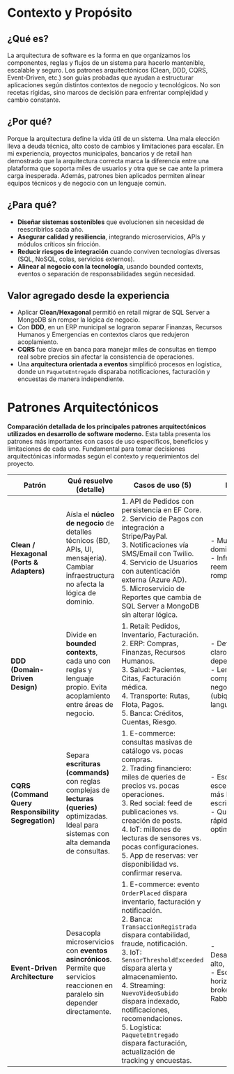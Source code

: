 # Contexto y Propósito

## ¿Qué es?
La arquitectura de software es la forma en que organizamos los componentes, reglas y flujos de un sistema para hacerlo mantenible, escalable y seguro. Los patrones arquitectónicos (Clean, DDD, CQRS, Event-Driven, etc.) son guías probadas que ayudan a estructurar aplicaciones según distintos contextos de negocio y tecnológicos. No son recetas rígidas, sino marcos de decisión para enfrentar complejidad y cambio constante.

## ¿Por qué?
Porque la arquitectura define la vida útil de un sistema. Una mala elección lleva a deuda técnica, alto costo de cambios y limitaciones para escalar. En mi experiencia, proyectos municipales, bancarios y de retail han demostrado que la arquitectura correcta marca la diferencia entre una plataforma que soporta miles de usuarios y otra que se cae ante la primera carga inesperada. Además, patrones bien aplicados permiten alinear equipos técnicos y de negocio con un lenguaje común.

## ¿Para qué?
- **Diseñar sistemas sostenibles** que evolucionen sin necesidad de reescribirlos cada año.  
- **Asegurar calidad y resiliencia**, integrando microservicios, APIs y módulos críticos sin fricción.  
- **Reducir riesgos de integración** cuando conviven tecnologías diversas (SQL, NoSQL, colas, servicios externos).  
- **Alinear al negocio con la tecnología**, usando bounded contexts, eventos o separación de responsabilidades según necesidad.  

## Valor agregado desde la experiencia
- Aplicar **Clean/Hexagonal** permitió en retail migrar de SQL Server a MongoDB sin romper la lógica de negocio.  
- Con **DDD**, en un ERP municipal se lograron separar Finanzas, Recursos Humanos y Emergencias en contextos claros que redujeron acoplamiento.  
- **CQRS** fue clave en banca para manejar miles de consultas en tiempo real sobre precios sin afectar la consistencia de operaciones.  
- Una **arquitectura orientada a eventos** simplificó procesos en logística, donde un `PaqueteEntregado` disparaba notificaciones, facturación y encuestas de manera independiente.  

# Patrones Arquitectónicos

**Comparación detallada de los principales patrones arquitectónicos utilizados en desarrollo de software moderno.**
Esta tabla presenta los patrones más importantes con casos de uso específicos, beneficios y limitaciones de cada uno.
Fundamental para tomar decisiones arquitectónicas informadas según el contexto y requerimientos del proyecto.

| **Patrón**                                          | **Qué resuelve (detalle)**                                                                                                                      | **Casos de uso (5)**                                                                                                                                                                                                                                                                                                                                                                                                                      | **Pros (2)**                                                                                               | **Contras (2)**                                                                            |
| --------------------------------------------------- | ----------------------------------------------------------------------------------------------------------------------------------------------- | ----------------------------------------------------------------------------------------------------------------------------------------------------------------------------------------------------------------------------------------------------------------------------------------------------------------------------------------------------------------------------------------------------------------------------------------- | ---------------------------------------------------------------------------------------------------------- | ------------------------------------------------------------------------------------------ |
| **Clean / Hexagonal (Ports & Adapters)**            | Aísla el **núcleo de negocio** de detalles técnicos (BD, APIs, UI, mensajería). Cambiar infraestructura no afecta la lógica de dominio.         | 1. API de Pedidos con persistencia en EF Core. <br> 2. Servicio de Pagos con integración a Stripe/PayPal. <br> 3. Notificaciones vía SMS/Email con Twilio. <br> 4. Servicio de Usuarios con autenticación externa (Azure AD). <br> 5. Microservicio de Reportes que cambia de SQL Server a MongoDB sin alterar lógica.                                                                                                                    | - Muy testeable, dominio aislado. <br> - Infraestructura reemplazable sin romper negocio.                  | - Mayor boilerplate y capas. <br> - Curva de aprendizaje si el equipo no conoce el patrón. |
| **DDD (Domain-Driven Design)**                      | Divide en **bounded contexts**, cada uno con reglas y lenguaje propio. Evita acoplamiento entre áreas de negocio.                               | 1. Retail: Pedidos, Inventario, Facturación. <br> 2. ERP: Compras, Finanzas, Recursos Humanos. <br> 3. Salud: Pacientes, Citas, Facturación médica. <br> 4. Transporte: Rutas, Flota, Pagos. <br> 5. Banca: Créditos, Cuentas, Riesgo.                                                                                                                                                                                                    | - Define límites claros, reduce dependencia. <br> - Lenguaje compartido con negocio (ubiquitous language). | - Difícil implementar en equipos pequeños. <br> - Mucha documentación y modelado inicial.  |
| **CQRS (Command Query Responsibility Segregation)** | Separa **escrituras (commands)** con reglas complejas de **lecturas (queries)** optimizadas. Ideal para sistemas con alta demanda de consultas. | 1. E-commerce: consultas masivas de catálogo vs. pocas compras. <br> 2. Trading financiero: miles de queries de precios vs. pocas operaciones. <br> 3. Red social: feed de publicaciones vs. creación de posts. <br> 4. IoT: millones de lecturas de sensores vs. pocas configuraciones. <br> 5. App de reservas: ver disponibilidad vs. confirmar reserva.                                                                               | - Escala bien en escenarios con más lecturas que escrituras. <br> - Queries rápidas y optimizadas.         | - Duplicación de modelos (command/read). <br> - Complejidad en sincronización de datos.    |
| **Event-Driven Architecture**                       | Desacopla microservicios con **eventos asincrónicos**. Permite que servicios reaccionen en paralelo sin depender directamente.                  | 1. E-commerce: evento `OrderPlaced` dispara inventario, facturación y notificación. <br> 2. Banca: `TransaccionRegistrada` dispara contabilidad, fraude, notificación. <br> 3. IoT: `SensorThresholdExceeded` dispara alerta y almacenamiento. <br> 4. Streaming: `NuevoVideoSubido` dispara indexado, notificaciones, recomendaciones. <br> 5. Logística: `PaqueteEntregado` dispara facturación, actualización de tracking y encuestas. | - Desacoplamiento alto, resiliencia. <br> - Escalabilidad horizontal con brokers (Kafka, RabbitMQ).        | - Difícil trazabilidad y debugging. <br> - Necesita monitoreo y observabilidad avanzados.  |
